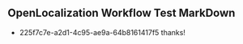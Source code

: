 ## OpenLocalization Workflow Test MarkDown
* 225f7c7e-a2d1-4c95-ae9a-64b8161417f5 thanks!

<!--HONumber=Dec16_HO4-->



